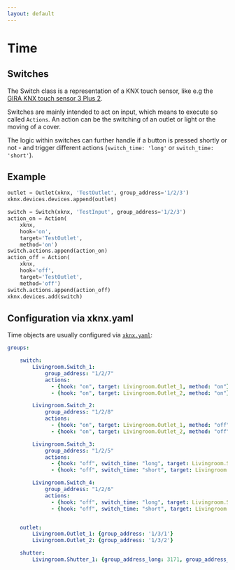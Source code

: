 ```yaml
---
layout: default
---
```


# [](#header-1)Time

## [](#header-2)Switches

The Switch class is a representation of a KNX touch sensor, like e.g the [GIRA KNX touch sensor 3 Plus 2](https://katalog.gira.de/en/datenblatt.html?id=638294).

Switches are mainly intended to act on input, which means to execute so called `Actions`. An action can be the switching of an outlet or light or the moving of a cover.

The logic within switches can further handle if a button is pressed shortly or not - and trigger different actions (`switch_time: 'long'`  or `switch_time: 'short'`).

## [](#header-2)Example

```python
outlet = Outlet(xknx, 'TestOutlet', group_address='1/2/3')
xknx.devices.devices.append(outlet)

switch = Switch(xknx, 'TestInput', group_address='1/2/3')
action_on = Action(
    xknx,
    hook='on',
    target='TestOutlet',
    method='on')
switch.actions.append(action_on)
action_off = Action(
    xknx,
    hook='off',
    target='TestOutlet',
    method='off')
switch.actions.append(action_off)
xknx.devices.add(switch)
``` 

## [](#header-2)Configuration via **xknx.yaml**

Time objects are usually configured via [`xknx.yaml`](/configuration):

```yaml
groups:

    switch:
        Livingroom.Switch_1:
            group_address: "1/2/7"
            actions:
              - {hook: "on", target: Livingroom.Outlet_1, method: "on"}
              - {hook: "on", target: Livingroom.Outlet_2, method: "on"}

        Livingroom.Switch_2:
            group_address: "1/2/8"
            actions:
              - {hook: "on", target: Livingroom.Outlet_1, method: "off"}
              - {hook: "on", target: Livingroom.Outlet_2, method: "off"}

        Livingroom.Switch_3:
            group_address: "1/2/5"
            actions:
              - {hook: "off", switch_time: "long", target: Livingroom.Shutter_1, method: up}
              - {hook: "off", switch_time: "short", target: Livingroom.Shutter_1, method: short_up}

        Livingroom.Switch_4:
            group_address: "1/2/6"
            actions:
              - {hook: "off", switch_time: "long", target: Livingroom.Shutter_1, method: down}
              - {hook: "off", switch_time: "short", target: Livingroom.Shutter_1, method: short_down}


    outlet:
        Livingroom.Outlet_1: {group_address: '1/3/1'}
        Livingroom.Outlet_2: {group_address: '1/3/2'}

    shutter:
        Livingroom.Shutter_1: {group_address_long: 3171, group_address_short: 3172, group_address_position_feedback: 3173, group_address_position: 3174, travelling_time_down: 51, travelling_time_up: 61}



```



